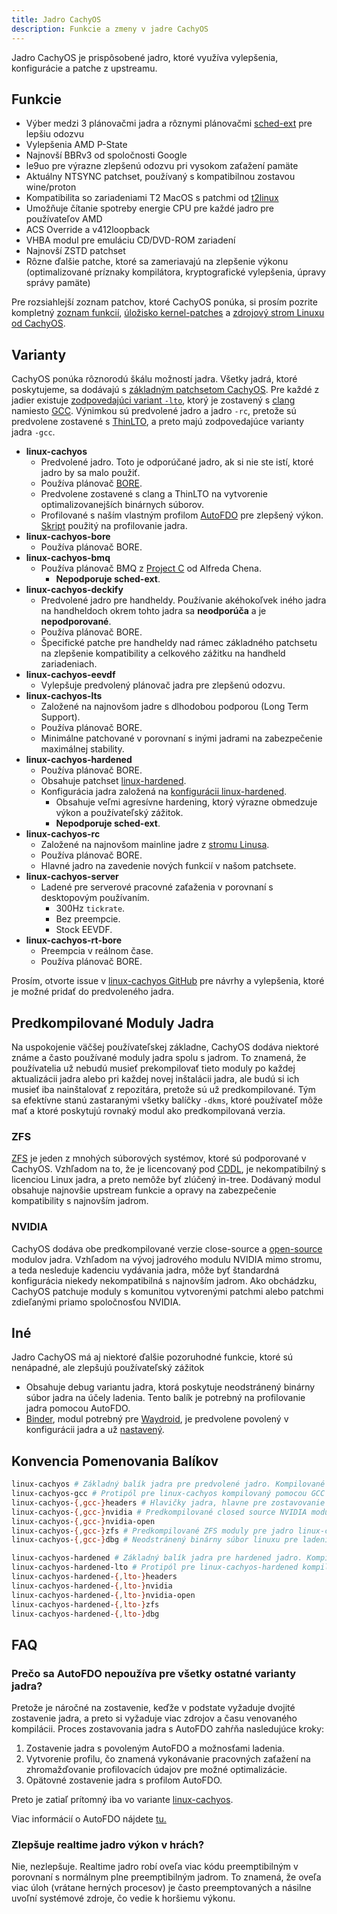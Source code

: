 ```yaml
---
title: Jadro CachyOS
description: Funkcie a zmeny v jadre CachyOS
---
```


Jadro CachyOS je prispôsobené jadro, ktoré využíva vylepšenia, konfigurácie a patche z upstreamu.

## Funkcie

- Výber medzi 3 plánovačmi jadra a rôznymi plánovačmi [sched-ext](/configuration/sched-ext) pre lepšiu odozvu
- Vylepšenia AMD P-State
- Najnovší BBRv3 od spoločnosti Google
- le9uo pre výrazne zlepšenú odozvu pri vysokom zaťažení pamäte
- Aktuálny NTSYNC patchset, používaný s kompatibilnou zostavou wine/proton
- Kompatibilita so zariadeniami T2 MacOS s patchmi od [t2linux](https://github.com/t2linux/linux-t2-patches/)
- Umožňuje čítanie spotreby energie CPU pre každé jadro pre používateľov AMD
- ACS Override a v412loopback
- VHBA modul pre emuláciu CD/DVD-ROM zariadení
- Najnovší ZSTD patchset
- Rôzne ďalšie patche, ktoré sa zameriavajú na zlepšenie výkonu (optimalizované príznaky kompilátora, kryptografické vylepšenia, úpravy správy pamäte)

Pre rozsiahlejší zoznam patchov, ktoré CachyOS ponúka, si prosím pozrite kompletný
[zoznam funkcií](https://github.com/CachyOS/linux-cachyos/?tab=readme-ov-file#features), [úložisko kernel-patches](https://github.com/CachyOS/kernel-patches)
a [zdrojový strom Linuxu od CachyOS](https://github.com/CachyOS/linux).

## Varianty

CachyOS ponúka rôznorodú škálu možností jadra. Všetky jadrá, ktoré poskytujeme, sa dodávajú s [základným patchsetom CachyOS](https://github.com/CachyOS/kernel-patches).
Pre každé z jadier existuje [zodpovedajúci variant `-lto`](#package-naming-convention), ktorý je
zostavený s [clang](https://clang.llvm.org/) namiesto [GCC](https://gcc.gnu.org/). Výnimkou sú predvolené jadro a jadro `-rc`, pretože sú
predvolene zostavené s [ThinLTO](https://blog.llvm.org/2016/06/thinlto-scalable-and-incremental-lto.html), a preto majú zodpovedajúce varianty jadra `-gcc`.

- **linux-cachyos**
    - Predvolené jadro. Toto je odporúčané jadro, ak si nie ste istí, ktoré jadro by sa malo použiť.
    - Používa plánovač [BORE](https://github.com/firelzrd/bore-scheduler).
    - Predvolene zostavené s clang a ThinLTO na vytvorenie optimalizovanejších binárnych súborov.
    - Profilované s naším vlastným profilom [AutoFDO](https://cachyos.org/blog/2411-kernel-autofdo/) pre zlepšený výkon. [Skript](https://github.com/CachyOS/cachyos-benchmarker/blob/master/kernel-autofdo.sh) použitý na profilovanie jadra.
- **linux-cachyos-bore**
    - Používa plánovač BORE.
- **linux-cachyos-bmq**
    - Používa plánovač BMQ z [Project C](https://gitlab.com/alfredchen/projectc/) od Alfreda Chena.
        - **Nepodporuje sched-ext**.
- **linux-cachyos-deckify**
    - Predvolené jadro pre handheldy. Používanie akéhokoľvek iného jadra na handheldoch okrem tohto jadra sa **neodporúča** a je **nepodporované**.
    - Používa plánovač BORE.
    - Špecifické patche pre handheldy nad rámec základného patchsetu na zlepšenie kompatibility a celkového zážitku na handheld zariadeniach.
- **linux-cachyos-eevdf**
    - Vylepšuje predvolený plánovač jadra pre zlepšenú odozvu.
- **linux-cachyos-lts**
    - Založené na najnovšom jadre s dlhodobou podporou (Long Term Support).
    - Používa plánovač BORE.
    - Minimálne patchované v porovnaní s inými jadrami na zabezpečenie maximálnej stability.
- **linux-cachyos-hardened**
    - Používa plánovač BORE.
    - Obsahuje patchset [linux-hardened](https://github.com/anthraxx/linux-hardened).
    - Konfigurácia jadra založená na [konfigurácii linux-hardened](https://gitlab.archlinux.org/archlinux/packaging/packages/linux-hardened/-/blob/main/config).
        - Obsahuje veľmi agresívne hardening, ktorý výrazne obmedzuje výkon a používateľský zážitok.
        - **Nepodporuje sched-ext**.
- **linux-cachyos-rc**
    - Založené na najnovšom mainline jadre z [stromu Linusa](https://github.com/torvalds/linux/).
    - Používa plánovač BORE.
    - Hlavné jadro na zavedenie nových funkcií v našom patchsete.
- **linux-cachyos-server**
    - Ladené pre serverové pracovné zaťaženia v porovnaní s desktopovým používaním.
        - 300Hz `tickrate`.
        - Bez preempcie.
        - Stock EEVDF.
- **linux-cachyos-rt-bore**
    - Preempcia v reálnom čase.
    - Používa plánovač BORE.

Prosím, otvorte issue v [linux-cachyos GitHub](https://github.com/CachyOS/linux-cachyos) pre návrhy a vylepšenia, ktoré je možné pridať do predvoleného jadra.

## Predkompilované Moduly Jadra

Na uspokojenie väčšej používateľskej základne, CachyOS dodáva niektoré známe a často používané moduly jadra spolu s jadrom. To znamená, že používatelia už nebudú musieť prekompilovať tieto moduly po každej aktualizácii jadra alebo pri každej novej inštalácii jadra, ale budú si ich musieť iba nainštalovať z repozitára, pretože sú už predkompilované. Tým sa efektívne stanú zastaranými všetky balíčky `-dkms`, ktoré používateľ môže mať a ktoré poskytujú rovnaký modul ako predkompilovaná verzia.

### ZFS

[ZFS](https://openzfs.org/wiki/Main_Page) je jeden z mnohých súborových systémov, ktoré sú podporované v CachyOS. Vzhľadom na to, že je licencovaný pod
[CDDL](https://opensource.org/license/cddl-1-0), je nekompatibilný s licenciou Linux jadra, a preto nemôže byť zlúčený in-tree. Dodávaný modul obsahuje
najnovšie upstream funkcie a opravy na zabezpečenie kompatibility s najnovším jadrom.

### NVIDIA

CachyOS dodáva obe predkompilované verzie close-source a [open-source](https://github.com/NVIDIA/open-gpu-kernel-modules/) modulov jadra. Vzhľadom na vývoj
jadrového modulu NVIDIA mimo stromu, a teda nesleduje kadenciu vydávania jadra, môže byť štandardná konfigurácia niekedy nekompatibilná s najnovším
jadrom. Ako obchádzku, CachyOS patchuje moduly s komunitou vytvorenými patchmi alebo patchmi zdieľanými priamo spoločnosťou NVIDIA.

## Iné

Jadro CachyOS má aj niektoré ďalšie pozoruhodné funkcie, ktoré sú nenápadné, ale zlepšujú používateľský zážitok

- Obsahuje debug variantu jadra, ktorá poskytuje neodstránený binárny súbor jadra na účely ladenia. Tento balík je potrebný na profilovanie jadra pomocou AutoFDO.
- [Binder](https://developer.android.com/reference/android/os/Binder), modul potrebný pre [Waydroid](https://waydro.id/), je predvolene povolený v konfigurácii jadra
a už [nastavený](https://github.com/CachyOS/linux-cachyos/blob/master/linux-cachyos/config#L10559).

## Konvencia Pomenovania Balíkov

```sh
linux-cachyos # Základný balík jadra pre predvolené jadro. Kompilované s clang
linux-cachyos-gcc # Protipól pre linux-cachyos kompilovaný pomocou GCC
linux-cachyos-{,gcc-}headers # Hlavičky jadra, hlavne pre zostavovanie
linux-cachyos-{,gcc-}nvidia # Predkompilované closed source NVIDIA moduly pre jadro linux-cachyos
linux-cachyos-{,gcc-}nvidia-open
linux-cachyos-{,gcc-}zfs # Predkompilované ZFS moduly pre jadro linux-cachyos
linux-cachyos-{,gcc-}dbg # Neodstránený binárny súbor linuxu pre ladenie

linux-cachyos-hardened # Základný balík jadra pre hardened jadro. Kompilované s GCC
linux-cachyos-hardened-lto # Protipól pre linux-cachyos-hardened kompilovaný pomocou clang
linux-cachyos-hardened-{,lto-}headers
linux-cachyos-hardened-{,lto-}nvidia
linux-cachyos-hardened-{,lto-}nvidia-open
linux-cachyos-hardened-{,lto-}zfs
linux-cachyos-hardened-{,lto-}dbg
```

## FAQ

### Prečo sa AutoFDO nepoužíva pre všetky ostatné varianty jadra?

Pretože je náročné na zostavenie, keďže v podstate vyžaduje dvojité zostavenie jadra, a preto si vyžaduje viac zdrojov a času venovaného kompilácii. Proces zostavovania jadra s AutoFDO zahŕňa nasledujúce kroky:

1) Zostavenie jadra s povoleným AutoFDO a možnosťami ladenia.
2) Vytvorenie profilu, čo znamená vykonávanie pracovných zaťažení na zhromažďovanie profilovacích údajov pre možné optimalizácie.
3) Opätovné zostavenie jadra s profilom AutoFDO.

Preto je zatiaľ prítomný iba vo variante [linux-cachyos](/features/kernel#linux-cachyos-default-kernel).

Viac informácií o AutoFDO nájdete [tu.](https://cachyos.org/blog/2411-kernel-autofdo/)

### Zlepšuje realtime jadro výkon v hrách?

Nie, nezlepšuje. Realtime jadro robí oveľa viac kódu preemptibilným v porovnaní s normálnym plne preemptibilným jadrom. To znamená, že oveľa viac úloh (vrátane herných procesov) je často preemptovaných a násilne uvoľní systémové zdroje, čo vedie k horšiemu výkonu.
